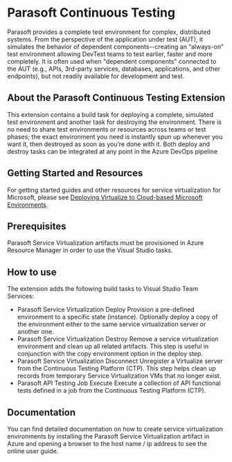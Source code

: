 # Parasoft Continuous Testing
Parasoft provides a complete test environment for complex, distributed systems.  From the perspective of the application under test (AUT), it simulates the behavior of dependent components--creating an “always-on” test environment allowing DevTest teams to test earlier, faster and more completely.  It is often used when "dependent components" connected to the AUT (e.g., APIs, 3rd-party services, databases, applications, and other endpoints), but not readily available for development and test.

## About the Parasoft Continuous Testing Extension
This extension contains a build task for deploying a complete, simulated test environment and another task for destroying the environment.   There is no need to share test environments or resources across teams or test phases; the exact environment you need is instantly spun up whenever you want it, then destroyed as soon as you’re done with it.  Both deploy and destroy tasks can be integrated at any point in the Azure DevOps pipeline

## Getting Started and Resources
For getting started guides and other resources for service virtualization for Microsoft, please see [Deploying Virtualize to Cloud-based Microsoft Environments](https://docs.parasoft.com/display/GUIDES/Deploying+Virtualize+to+Cloud-based+Microsoft+Environments).

## Prerequisites
Parasoft Service Virtualization artifacts must be provisioned in Azure Resource Manager in order to use the Visual Studio tasks.

## How to use
The extension adds the following build tasks to Visual Studio Team Services:
* Parasoft Service Virtualization Deploy
  Provision a pre-defined environment to a specific state (instance).
  Optionally deploy a copy of the environment either to the same service virtualization server or another one. 
* Parasoft Service Virtualization Destroy
  Remove a service virtualization environment and clean up all related artifacts.  This step is useful in conjunction with the copy environment option in the deploy step.
* Parasoft Service Virtualization Disconnect
  Unregister a Virtualize server from the Continuous Testing Platform (CTP).  This step helps clean up records from temporary Service Virtualization VMs that no longer exist.
* Parasoft API Testing Job Execute
  Execute a collection of API functional tests defined in a job from the Continuous Testing Platform (CTP).
  
## Documentation
You can find detailed documentation on how to create service virtualization environments by installing the Parasoft Service Virtualization artifact in Azure and opening a browser to the host name / ip address to see the online user guide.